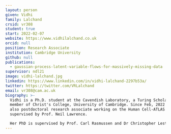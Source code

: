 ```yaml
---
layout: person
given: Vidhi
family: Lalchand
crsid: vr308
student: true
start: 2022-02-07
website: https://www.vidhilalchand.co.uk
orcid: null
position: Research Associate
institution: Cambridge University
github: null
publications:
  - gaussian-process-latent-variable-flows-for-massively-missing-data
supervisor: ndl21
image: vidhi-lalchand.jpg
linkedin: https://www.linkedin.com/in/vidhi-lalchand-2297b53a/
twitter: https://twitter.com/VRLalchand
email: vr308@cam.ac.uk
biography: >-
  Vidhi is a Ph.D. student at the Cavendish Laboratory, a Turing Scholar and a
  member of Christ's College, University of Cambridge. Since Feb, 2022 she is
  also postdoctoral research associate working on the Human Cell-ATLAS project
  supervised by Prof. Neil Lawrence.

  Her PhD is supervised by Prof. Carl Rasmussen and Dr Christopher Lester. Her research interests are in Bayesian Non-parametrics, Gaussian Processes and Hierarchical Modelling. She is interested in applications of probabilistic machine learning to problems in contemporary sciences like computational biology, high energy physics and astronomy. Her Ph.D. is funded by the Alan Turing Institute and Qualcomm Innovation Fellowship (Europe).
---
```

